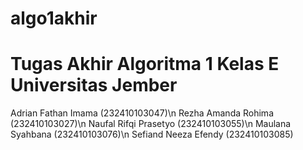 # algo1akhir
# Tugas Akhir Algoritma 1 Kelas E Universitas Jember
Adrian Fathan Imama
(232410103047)\n
Rezha Amanda Rohima
(232410103027)\n
Naufal Rifqi Prasetyo
(232410103055)\n
Maulana Syahbana
(232410103076)\n
Sefiand Neeza Efendy
(232410103085)


